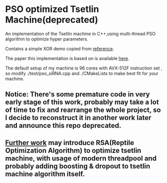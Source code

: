 # PSO optimized Tsetlin Machine(deprecated)

An implementation of the Tsetlin machine in C++,using multi-thread PSO algorithm to optimize hyper parameters.

Contains a simple XOR demo copied from [reference](https://github.com/222464/TsetlinMachine.git).


The paper this implementation is based on is available [here](https://arxiv.org/abs/1804.01508).

The default setup of my machine is 96 cores with AVX-512F instruction set , so modify ./test/pso_siRNA.cpp and ./CMakeLists to make best fit for your machine.

## **Notice:** There's some premature code in very early stage of this work, probably may take a lot of time to fix and rearrange the whole project, so I decide to reconstruct it in another work later and announce this repo deprecated.

## [Further work](https://github.com/A-nnonymous/RSATsetlinMachine) may introduce RSA(Reptile Optimization Algorithm) to optimize tsetlin machine, with usage of modern threadpool and probably adding boosting & dropout to tsetlin machine algorithm itself.
